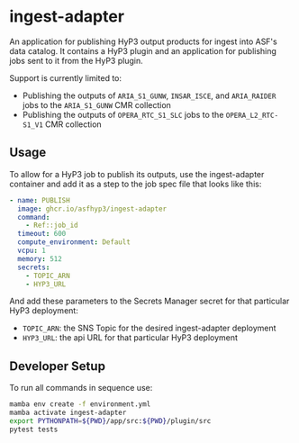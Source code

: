 # ingest-adapter

An application for publishing HyP3 output products for ingest into ASF's data catalog. 
It contains a HyP3 plugin and an application for publishing jobs sent to it from the HyP3 plugin.

Support is currently limited to:
- Publishing the outputs of `ARIA_S1_GUNW`, `INSAR_ISCE`, and `ARIA_RAIDER` jobs to the `ARIA_S1_GUNW` CMR collection
- Publishing the outputs of `OPERA_RTC_S1_SLC` jobs to the `OPERA_L2_RTC-S1_V1` CMR collection

## Usage

To allow for a HyP3 job to publish its outputs, use the ingest-adapter container and add it as a step to the job spec file
that looks like this:

```yaml
- name: PUBLISH
  image: ghcr.io/asfhyp3/ingest-adapter
  command:
    - Ref::job_id
  timeout: 600
  compute_environment: Default
  vcpu: 1
  memory: 512
  secrets:
    - TOPIC_ARN
    - HYP3_URL
```

And add these parameters to the Secrets Manager secret for that particular HyP3 deployment:
- `TOPIC_ARN`: the SNS Topic for the desired ingest-adapter deployment
- `HYP3_URL`: the api URL for that particular HyP3 deployment

## Developer Setup

To run all commands in sequence use:

```bash
mamba env create -f environment.yml
mamba activate ingest-adapter
export PYTHONPATH=${PWD}/app/src:${PWD}/plugin/src
pytest tests
```
